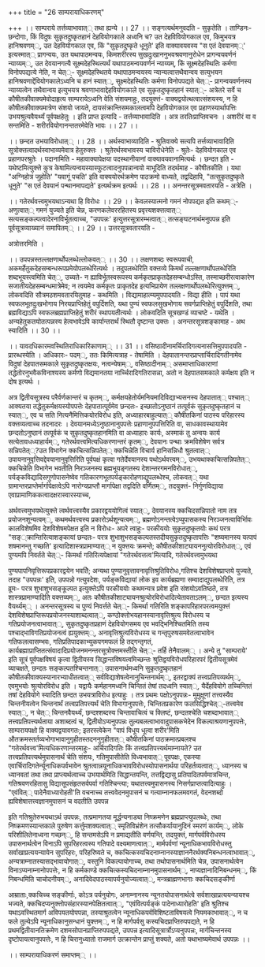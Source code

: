 +++
title = "26 साम्परायाधिकरणम्"

+++
।। साम्पराये तर्त्तव्याभावात्् तथा ह्यन्ये ।। 27 ।। सङ्गत्यर्थमनुवदति - सुकृतेति । ताण्डिनः- छन्दोगाः, किं विदुषः सुकृतदुष्कृतहानं देहवियोगकाले अध्वनि च? उत देहविवियोगकाल एव, किमुभयत्र हानिश्रवणम््, उत देहवियोगकाल एव, किं "सुकृतदुष्कृते धूनुते' इति वाक्यावयवस्य "स एतं देवयानम््' इत्यस्मात्् प्रागन्वयः, उत यथापाठमन्वयः, किमशरीरस्य सुखदुःखाननुभवश्रवणानुरोधेन प्रागन्वयवर्णनं न्याय्यम््, उत देवयानगत्यै सूक्ष्मदेहस्थित्यर्थं यथापाठमन्वयवर्णनं न्याय्यम्, किं सूक्ष्मदेहस्थितिः कर्मणा विनोपपद्यत्ये नेति, न चेत््- सूक्ष्मदेहस्थितये यथापाठमन्वयस्य न्यान्यत्वात्तथैवान्वय सत्युभयन हानिश्रवणाद्देंवियोगकालेऽध्वनि च हानं स्यात््, सूक्ष्मदेहस्थितिः कर्मणा विनोपपद्यते चेत््- प्रागन्वयवर्णनस्य न्याय्यत्वेन तथैवान्वय इत्युभयत्र श्रवणाभावाद्देहवियोगकाले एव सुकृतदुष्कृतहानं स्यात््- अत्रेतरे सर्वे च कौषीतकीवाक्यमेवोदाहृत्य साम्परायेऽध्वनि वेति संशयमाहुः, तदयुक्त्तं- वाक्यद्वयोत्थत्वात्संशयस्य, न हि कौषीतकीवाक्यमात्रेण संशयो जायते, दायसंक्रान्तिसमकालत्वमपि देहवियोगकाल एव प्रहाणस्यार्थापत्तिः उभयश्रुत्यवैयर्थ्यं पूर्वपक्षहेतुः । इति प्राप्त इत्यादि - तर्त्तव्याभावादिति । अत्र तरतिःप्राप्तिवचनः । अशरीरं वा व सन्तमिति - शरीरवियोगानन्ततरमेवेति भावः ।। 27 ।।

।। छन्दत उभयाविरोधात्् ।। 28 ।। अर्थस्वाभाव्यादिति - श्रुतिवाक्ये सत्यपि तर्त्तव्याभावादिति सूत्रोक्त्तत्वादर्थस्वाभाव्यमेवात्र हेतुरुक्त्तः । श्रुतेरर्थस्वभावस्य चाविरोधेनेति - श्रुतेः- देहवियोगकाल एव प्रहाणपरश्रुतेः । पदानामिति - महावाक्यापेक्षया पदस्थानीयानां वाक्यावयवानामित्यर्थः । छन्दत इति - यथेष्टमित्युक्त्ते कुत्र केषामित्यन्वयस्यास्फुटत्वादनुपपन्नान्वयो माभूदिति तदर्थमाह - कौषीतकीति । यथा "अग्निहोत्रं जुहोति' "यवागूं पचति' इति वाक्ययोरर्थक्रमेण पाठक्रमो वाध्यते, तद्वदिहापि, "तत्सुकृतदुष्कृते धूनुते' "स एतं देवयानं पन्थानमापद्यते' इत्यर्थक्रम इत्यर्थः ।। 28 ।। अनन्तरसूत्रमवतारयति - अत्रेति ।

।। गतेरर्थवत्त्वमुभयथाऽन्यथा हि विरोधः ।। 29 ।। केवलस्यात्मनो गमनं नोपपद्यत इति कथम््- अणुत्वात्् गमनं युज्यते इति चेन्न, करणकलेवररहितस्य प्रवृत्त्यशक्त्तत्वात्् सत्यसङ्कल्पत्वादेरनाविर्भूतत्वाच्च, "उपपन्नः' इत्युत्तरसूत्रारम्भत्वात्् तत्सङ्घटनार्थमनुपपन्न इति पूर्वसूत्रव्याख्यानं समापितम्् ।। 29 ।। उत्तरसूत्रवतारयति -

अत्रोत्तरमिति ।

।। उपपन्नस्तल्लक्षणार्थोपलब्धेल्लोकवत्् ।। 30 ।। लक्षणशब्दः स्वरूपवाची, अकमर्हेतुकदेहसम्बन्धरूपप्रमेयोपलब्धेरित्यर्थः । तदुपलब्धेरिति वक्त्तव्ये किमर्थं तल्लक्षणार्थोपलब्धेरिति शब्दभूयस्त्वमिति चेत््, उच्यते- न ह्याविर्भूतस्वरूपस्य कर्मकृतप्राकृतदेहसम्बन्धोऽस्ति, तस्माच्छरीरत्वाकारेण सजातीयदेहसम्बन्धमात्रेमेव; न त्वयमेव कर्मकृतः प्राकृतदेह इत्यभिप्रायेण तल्लक्षणार्थोपलब्धेरित्युक्त्तम््, लोकवदिति सौत्रमठशमवतारयितुमाह - कथमिति । विद्यामाहात्म्यमुपपादयति - विद्या हीति । पापं यथा स्वफलभूतदुःखभोगाय निरयप्राप्तिहेतुं वपुर्दिशति, यथा पुण्यं स्वफलसुखभोगाय सवर्गप्राप्तिहेतुं वपुर्दिशति, तथा ब्रह्मविद्याऽपि स्वफलब्रह्मप्राप्तिहेतुं शरीरं स्थापयतीत्यर्थः । लोकवदिति सूत्रखण्डं व्याचष्टे - यथेति । अन्यहेतुकतयोतत्पन्नस्य हेत्वभावेऽपि कार्यान्तरार्थं स्थितौ दृष्टान्त उक्त्तः । अनन्तरसूत्रशङ्कामाह - अथ स्यादिति ।। 30 ।।

।। यावदधिकारमवस्थितिराधिकारिकाणाम्् ।। 31 ।। वसिष्ठादीनामर्चिरादिगत्यनासत्तिमुपपादयति - प्रारब्धस्येति । अधिकारः- पदम््, ततः किमित्यत्राह - तेषामिति । देहपातानन्तरप्राप्तार्चिरादिगतीनामेव विदुषां देहपातसमकाले सुकृतदुष्कृतक्षयः, नत्वन्येषाम््, वसिष्ठादीनाम्् असमाप्ताधिकाराणां तद्धेतोरनुभवैकविनाश्यस्य कर्मणो विद्यमानतया नार्च्चिरादिगतिरासन्ना, अतो न देहपातसमकाले कर्मक्षय इति न दोष इत्यर्थः ।

अत्र द्वितीयसूत्रस्य परैर्वर्णकान्तरं च कृतम््, कर्मक्षयहेतोर्यमनियमादिविद्याभ्यसनस्य देहपातात्् पश्चात्् आक्यतया तद्धेतुकर्मक्षयस्योपपत्तेः देहपातात्पूर्वमेव छन्दतः- इच्छातोऽनुष्ठानं तत्पूर्वकं सुकृतदुष्कृतहानं च स्यात््, एव च सति नित्यनैमित्तिकयोरविरोध इति, अध्याहारबाहुल्यात्् कौषीतकिनां पाठस्य परिहारस्य वक्त्तव्यत्वाच्च तदनादरः । देवयानमध्येऽनुष्ठानानुपपत्तेः प्रहाणानुपपत्तिरिति वा, साधकावस्थायामेव छन्दतोऽनुष्ठानं तत्पूर्वकं च सुकृतदुष्कृतहानमिति वा अध्याहारः कार्यः, अस्माकं तु अन्वयः कार्य सत्येतावधध्याहार्यम््, गतेरर्थवत्त्वमित्यधिकरणान्तरं कृतम््, देवयानः पन्थाः क्रमविशेषेण सर्वत्र सन्निपतेत््?उत विभागेन क्कचित्सन्निपतेत्् क्कचिन्नेति विचार्य हानिसन्निधौ श्रुतत्वात्् उपायनानुवृत्तिवद्देवयानानुवृत्तिरिति पूर्वपक्षं कृत्वा गतेर्देवयानस्य पथोऽर्थवत्त्वम््, उभयथाक्कचित्सन्निपतेत्् क्कचिन्नेति विभागेन भवतीति निरञ्जनस्य ब्रह्मभूयङ्गतस्य देशान्तरगमनविरोधात््, पर्यङ्कविद्यादिसगुणोपासनेष्वेव गतिकारणभूतपर्यङ्कारोहणाद्युपलब्धेश्च, लोकवत्् यथा ग्रामान्तरप्राप्तेर्मार्गापेक्षत्वेऽपि नारोग्यप्राप्तौ मार्गापेक्षा तद्वदिति वर्णितम््, तदयुक्त्तं- निर्गुणविद्याया एवाप्रामाणिककत्वादक्षरास्वारस्याच्च,

अर्थवत्त्वमुभयथेत्युक्त्ते त्वर्थवत्त्वस्यैव प्रकारद्वययोगित्वं स्यात््, देवयानस्य क्कचिदसन्निपातो नाम तत्र प्रयोजनशून्यत्वम््, कथमर्थवत्त्वस्य प्रकारोऽर्थशून्यत्वम््, ब्रह्मणोऽनन्तत्वेऽप्युपासकस्य निरञ्जनत्वाविर्भिावः कालविशेषमिव देशविशेषमपेक्षत इति न विरोधः- अपरे त्वाहुः- परकीययोः सुकृतदुष्कृतयोः कथं परत्र "सङ््क्रान्तिरित्याशङ्कायां छन्दतः- परत्र शुभाशुभसङ्कल्पतस्तदीयसुकृतदुष्कृतापत्तिः "शष्यमानस्य यत्पापं शषमानन्तु गच्छति' इत्यादिशास्त्रप्रामाण्यात्् न युक्त्तयः क्रमन्ते; कौषीतकीशाट्यायननुत्योरविरोधात््, एवं पुण्यमपि निवर्तते चेत््- किमर्था गतिरित्यपेक्षायां "गतेरर्थवत्तत्व'मित्यादि, गतेरर्थवत्त्वमुभयथा

पुण्यपापनिवृत्तिरूपप्रकारद्वयेन भवतिे; अन्यथा पुण्यानुवृत्तावनावृत्तिश्रुतिविरोधः,गतिश्च देशविशेषप्राप्तये युज्यते, तदाह "उपपन्नः' इति, उपपन्नो गत्युपदेशः, पर्यङ्कविद्यायां लोक इव कार्यब्रह्मणा सम्वादाद्युपलब्धेरिति, तत्र व्रूमः- परत्र शुभाशुभसङ्कूल्पत इत्युक्त्तेऽपि परकीययोः कथमन्यत्र प्रवेश इति संशयोऽवतिष्ठते, तत्र शास्त्रप्रामाण्यादिति वक्त्तव्यम््, अतः कौषीतकीशाट्यायनश्रुत्योरविरोधादित्येतावताऽलम््, छन्दत इत्यस्य वैयर्थ्यम्् । अनन्तरसूत्रस्य च पुण्यं निवर्त्तते चेत््- किमर्था गतिरिति शङ्कापरिहारपरत्वमयुक्त्तं देशविशेषप्राप्तिरूपप्रयोजनस्याशाब्दत्वात््, कण्ठोक्त्तोभयहानस्यानावृत्तिश्रुत्य विरोधस्य च गतिप्रयोजनत्वाभावात््, सुकृतदुष्कृतप्रहाणं देहवियोगसमय एव भवद्भिनिश्चितमिति तस्य पश्चाद्भाविगतिप्रयोजनत्वं ह्ययुक्त्तम््, अनावृत्तिश्रुत्यविरोधस्य च गन्तृपुरुषसमवेतत्वाभावेन गतिफलत्वासम्भवः, गतिप्रतिपादकाभ्युकपगमफलं हि तद्गन्तृगतं, कार्यब्रह्माप्राप्तितत्संवादादिप्रयोजनमनन्तरसूत्रोक्त्तमस्तीति चेत््- तर्हि तेनैवालम्् । अन्ये तु "साम्पराये' इति सूत्रं पूर्वपक्षविषयं कृत्वा द्वितीयस्य सिद्धान्तविषयत्वमिच्छन्तः श्रुतिद्वयविरोधपरिहारपरं द्वितीयसूत्रमेवं व्याचक्षते, छन्दतः सङ्कल्पतश्चिन्तनात्् उपासनार्थमध्वनि सुकृतदुष्कृतहानं कौषीतकीवाक्यस्यानारभ्याधीतत्वात्् सर्वविद्याशेषत्वेनानुचिन्तनार्थम््, इतरद्वाक्यं तत्त्वप्रतिपव्यर्थम््, एवमुभयोः श्रुत्योरविरोध इति । यद्वायैः कर्महानमध्वनि चिन्तितं तेषां तदध्वनि स्यात््, यैर्देहवियोगे तच्चिन्तितं तषां देहवियोगे स्यादिति छन्दत उभयत्राविरोध इत्याहुः । तत्र प्रथमः पक्षोऽनुपपन्नः- मुमुक्षूणां तत्त्वस्यैव चिन्तनीयत्वेन चिन्तनार्थं तत्त्वप्रतिपत्त्यर्थं चेति विभागानुपपत्तेः, चिन्तितप्रकारेण फलसिद्धिश्चेत््-तत्त्वमेव स्यात््, न चेत्् चिन्तनवैयर्थ्यं, छन्दश्शब्दस्य चिन्तावाचित्वं च क्लिष्टं, छन्दतश्चेति चशब्दाभावात्् तत्त्वप्रतिपत्त्यर्थताया अशाब्दत्वं च, द्वितीयोऽप्यनुपपन्नः तुल्यबलत्वाभावादुपासकभेदेन विकल्पाश्रयणानुपपत्तेः, साम्परायपक्षो हि वाक्यद्वयावगतः; इतरस्त्वेकेन "पापं विधूय धूत्वा शरीर'मिति औतक्रमस्तर्तव्यभोगाभावानुगृहीतस्तदननुगृहीतात्् कौषीतकिनां पाठक्रमात्प्रबलश्च "गतेरर्थवत्त्व'मित्यधिकरणान्तरमाहुः- अर्चिरादिगतिः किं तत्त्वप्रतिपत्त्यर्थमाम्नायते? उत तत्त्वप्रतिपत्त्यर्थमुपासनार्थं चेति संशयः, गतिमुपासीतेति विध्यभावात्् पूवपक्षः, एकस्या एवार्चिरादिगतेर्न्यूनाधिकपर्वभावेन श्रुतत्वान्नयूनाधिकभावविरोधस्योपासनार्थया परिहर्तव्यत्वात््, ध्यानस्य च ध्यानवतां तथा तथा प्राप्त्यर्थत्वाच्च उभयार्थमिति सिद्धान्तयन्ति, तत्तद्विद्यासु प्रतिपादितपर्वमात्रचिन्त, गतिश्रवणरहितासु विद्यासूपसंहृतसर्वपर्वा गतिश्चिन्त्या; यथातत्त्वमुपासनस्य निसर्गप्राप्तत्वादित्याहुः । "एवंवित्् पादेनैवाध्यारोहती'ति वचनाच्च तत्त्ववेदनमुपासनं च गत्याम्नानफलमवगतं, वेदनशब्दो ह्यविशेषात्तत्त्वज्ञानमुपासनं च वदतीति उपपन्न

इति गतिश्रुतेरुभयथाऽर्थ उपपन्नः, तत्प्रमाणतया मूर्द्धन्यनाड्या निष्क्रमणेन ब्रह्मप्राप्त्युपलब्धेः, तथा निष्क्रमणस्यान्तकाले पुरुषेण कर्त्तुमशक्यत्वात्् स्मृतिविभ्रंशेन तत्सौकर्यायानुदिनं स्मरणं कार्यम््, लोके परिशीलितेनाध्वना गच्छन््, हि सन्तमसेऽपि न प्रमाद्यतीति वर्णयन्ति, तदयुक्त्तं, मार्गपर्वविरोधस्य उपासनार्थत्वेन विनाऽपि सुपरिहरत्वस्य गतिपादे वक्ष्यमाणत्वात््, मार्मपर्वणां न्यूनाधिकभावविरोधस्तु सर्वाखाप्रत्ययन्यायेन सुपरिहरः, परिहरिष्यते च, क्कचित्कस्यचिदनाम्नानस्याज्ञाननैरर्थक्यनिबन्धनत्वाभावात््, अन्यत्राम्नातस्यासद्भावायोगात््, वस्तुनि विकल्पायोगाच्च, तथा तथोपासनार्थमिति चेन्न, उपासनार्थत्वेन विनाऽप्यनाम्नानोपपत्तेः, न हि कर्मकाण्डे क्कचित्कस्यचिदनाम्नानमुपासनार्थम््, नाप्यज्ञानादिनिबन्धनम््, किं निबन्धमिति चाचोदनीयम््, अनादिवेदपाठस्यापर्यनुयोज्यत्वात््, मन्त्रब्राह्मणभागाः क्कचिदसङ्कीर्णा

आम्राताः,क्कचिच्च सङ्कीर्णाः, कोऽत्र पर्यनुयोगः, अनाम्नानस्य न्यूनतयोपासनार्थत्वे सर्वशाखाप्रत्ययन्यायश्च भज्यते, क्कचिदप्यनुक्त्तोपसंहारस्यानपेक्षितत्वात््, "एवंवित्पर्यङ्कं पादेनाध्यारोहति' इति श्रुतिश्च यथाऽवस्थितमार्ग अविपयतयोपपन्ना, तस्याश्रुतत्वेन न्यूनाधिकपर्वविशिष्टताविषयत्वे नियमकाभावात््, न च फले तुल्येऽपि न्यूनाधिकानुसन्धानं युक्त्तम््, न हि मार्गपर्वसु कस्यचिदप्राप्तिरुपपद्यते, न हि प्रथमद्वितीयानतिक्रमेण दशमसोपानप्राप्तिरुपपद्यते, उपपन्न इत्यादिसूत्रार्त्रोऽप्यनुपपन्नः, मार्गचिन्तनस्य दृष्टोपायत्वानुपपत्तेः, न हि चिरानुध्यातो राजमार्ग उत्क्रान्तेन प्राप्तुं शक्यते, अतो यथाभाष्यमेवार्थ उपपन्नः ।।

।। साम्परायाधिकरणं समाप्तम्् ।।

